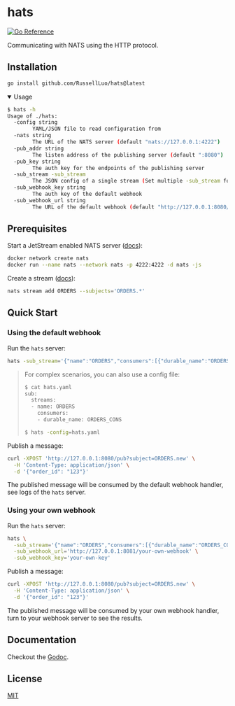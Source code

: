 # hats

[![Go Reference](https://pkg.go.dev/badge/RussellLuo/hats/vulndb.svg)][1]

Communicating with NATS using the HTTP protocol.


## Installation

```bash
go install github.com/RussellLuo/hats@latest
```

<details open>
  <summary> Usage </summary>

```bash
$ hats -h
Usage of ./hats:
  -config string
    	YAML/JSON file to read configuration from
  -nats string
    	The URL of the NATS server (default "nats://127.0.0.1:4222")
  -pub_addr string
    	The listen address of the publishing server (default ":8080")
  -pub_key string
    	The auth key for the endpoints of the publishing server
  -sub_stream -sub_stream
    	The JSON config of a single stream (Set multiple -sub_stream for multiple streams)
  -sub_webhook_key string
    	The auth key of the default webhook
  -sub_webhook_url string
    	The URL of the default webhook (default "http://127.0.0.1:8080/webhook")
```

</details>


## Prerequisites

Start a JetStream enabled NATS server ([docs][2]):

```bash
docker network create nats
docker run --name nats --network nats -p 4222:4222 -d nats -js
```

Create a stream ([docs][3]):

```bash
nats stream add ORDERS --subjects='ORDERS.*'
```


## Quick Start

### Using the default webhook

Run the `hats` server:

```bash
hats -sub_stream='{"name":"ORDERS","consumers":[{"durable_name":"ORDERS_CONS"}]}'
```

> For complex scenarios, you can also use a config file:
>
> ```bash
> $ cat hats.yaml
> sub:
>   streams:
>   - name: ORDERS
>     consumers:
>     - durable_name: ORDERS_CONS
>
> $ hats -config=hats.yaml
> ```

Publish a message:

```bash
curl -XPOST 'http://127.0.0.1:8080/pub?subject=ORDERS.new' \
  -H 'Content-Type: application/json' \
  -d '{"order_id": "123"}'
```

The published message will be consumed by the default webhook handler, see logs of the `hats` server.

### Using your own webhook

Run the `hats` server:

```bash
hats \
  -sub_stream='{"name":"ORDERS","consumers":[{"durable_name":"ORDERS_CONS"}]}' \
  -sub_webhook_url='http://127.0.0.1:8081/your-own-webhook' \
  -sub_webhook_key='your-own-key'
```

Publish a message:

```bash
curl -XPOST 'http://127.0.0.1:8080/pub?subject=ORDERS.new' \
  -H 'Content-Type: application/json' \
  -d '{"order_id": "123"}'
```

The published message will be consumed by your own webhook handler, turn to your webhook server to see the results.


## Documentation

Checkout the [Godoc][1].


## License

[MIT](LICENSE)


[1]: https://pkg.go.dev/github.com/RussellLuo/hats
[2]: https://docs.nats.io/running-a-nats-service/nats_docker/jetstream_docker
[3]: https://docs.nats.io/nats-concepts/jetstream/streams
